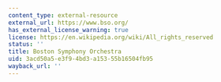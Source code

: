 ```yaml
---
content_type: external-resource
external_url: https://www.bso.org/
has_external_license_warning: true
license: https://en.wikipedia.org/wiki/All_rights_reserved
status: ''
title: Boston Symphony Orchestra
uid: 3acd50a5-e3f9-4bd3-a153-55b16504fb95
wayback_url: ''
---
```

